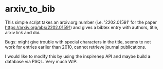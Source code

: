 # arxiv_to_bib
This simple script takes an arxiv.org number (i.e. '2202.01591' for the paper https://arxiv.org/abs/2202.01591) and gives a bibtex entry with authors, title, arxiv link and doi.

Bugs: might give trouble with special characters in the title, seems to not work for entries earlier than 2010, cannot retrieve journal publications.

I would like to modify this by using the inspirehep API and maybe build a database via PSQL. Very much WIP.
